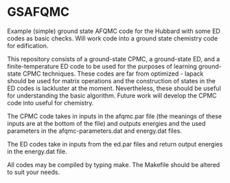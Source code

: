 GSAFQMC
=======

Example (simple) ground state AFQMC code for the Hubbard with some ED codes as basic checks. Will work code into a ground state chemistry code for edification. 

This repository consists of a ground-state CPMC, a ground-state ED, and a finite-temperature ED code to be used for the purposes of learning ground-state CPMC techniques. These codes are far from optimized - lapack should be used for matrix operations and the construction of states in the ED codes is lackluster at the moment. Nevertheless, these should be useful for understanding the basic algorithm. Future work will develop the CPMC code into useful for chemistry. 

The CPMC code takes in inputs in the afqmc.par file (the meanings of these inputs are at the bottom of the file) and outputs energies and the used parameters in the afqmc-parameters.dat and energy.dat files. 

The ED codes take in inputs from the ed.par files and return output energies in the energy.dat file. 

All codes may be compiled by typing make. The Makefile should be altered to suit your needs. 
